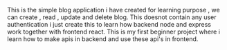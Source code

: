 This is the simple blog application i have created for learning purpose , we can create , read , update and delete blog. This doesnot contain any user authentication i just create this  to learn how backend node and express work together with frontend react. This is my first beginner project where i learn how to make apis in backend and use these api's in frontend.
